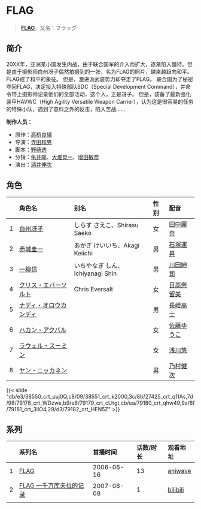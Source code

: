 # FLAG


> <u>**[FLAG](http://bgm.tv/subject/1788)**</u>，又名：フラッグ

## 简介


20XX年，亚洲某小国发生内战，由于联合国军的介入而扩大，逐渐陷入僵持。但是由于摄影师白州冴子偶然拍摄到的一张，名为FLAG的照片，越来越趋向和平。FLAG成了和平的象征。
但是，激进派武装势力却夺走了FLAG。
联合国为了秘密夺回FLAG，决定投入特殊部队SDC（Special Development Command），并命令带上摄影师记录他们的全部活动，这个人，正是冴子。
但是，装备了最新强化装甲HAVWC（High Agility Versatile Weapon Carrier），认为这是很容易的任务的特殊小队，遇到了意料之外的反击，陷入苦战……

**制作人员：**
- 原作：[高桥良辅](http://bgm.tv/person/639)
- 导演：[寺田和男](http://bgm.tv/person/11581)
- 脚本：[野崎透](http://bgm.tv/person/640)
- 分镜：[龟井隆](http://bgm.tv/person/26811)、[大畑晃一](http://bgm.tv/person/762)、[增田敏彦](http://bgm.tv/person/1818)
- 演出：[酒井伸次](http://bgm.tv/person/27134)

## 角色

|     |   角色名   |   别名  | 性别 |  配音  |
|:--- |:------  |:----      |:---  |:--   |
| 1 | [白州冴子](http://bgm.tv/character/38550) | しらす さえこ、Shirasu Saeko | 女 | [田中麗奈](http://bgm.tv/person/21828) |
| 2 | [赤城圭一](http://bgm.tv/character/38551) | あかぎ けいいち、Akagi Keiichi | 男 | [石塚運昇](http://bgm.tv/person/4045) |
| 3 | [一柳信](http://bgm.tv/character/27425) | いちやなぎ しん、Ichiyanagi Shin | 男 | [川田紳司](http://bgm.tv/person/4246) |
| 4 | [クリス・エバーソルト](http://bgm.tv/character/79178) | Chris Eversalt | 女 | [日高奈留美](http://bgm.tv/person/5421) |
| 5 | [ナディ・オロウカンディ](http://bgm.tv/character/79179) |  | 男 | [長嶝高士](http://bgm.tv/person/4212) |
| 6 | [ハカン・アクバル](http://bgm.tv/character/79180) |  | 女 | [佐藤ゆうこ](http://bgm.tv/person/4029) |
| 7 | [ラウェル・スーミン](http://bgm.tv/character/79181) |  | 女 | [浅川悠](http://bgm.tv/person/3958) |
| 8 | [ヤン・ニッカネン](http://bgm.tv/character/79182) |  | 男 | [乃村健次](http://bgm.tv/person/4443) |

{{< slide "db/e3/38550_crt_uuj0Q,c8/09/38551_crt_k2000,3c/8b/27425_crt_q1fAs,7d/98/79178_crt_WDzwe,b9/e8/79179_crt_cLhgt,cb/ea/79180_crt_qhw49,9a/6f/79181_crt_3iIO4,29/d3/79182_crt_HEN5Z" >}}

## 系列

|     | 系列名            | 首播时间       | 话数/时长 | 观看地址                                                    |
| :-- | :------------- | :--------- | :---- | :------------------------------------------------------ |
| 1   |[FLAG](https://bgm.tv/subject/1788)| 2006-06-16 | 13    | [aniwave](https://aniwave.to/watch/flag.zxow)           |
| 2   |[FLAG 一千万库夫拉的记录](https://bgm.tv/subject/132467)| 2007-08-08 | 1     | [bilibili](https://www.bilibili.com/video/BV1Sb411S7Pc) |
|     |                |            |       |                                                         |



